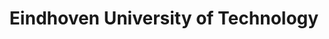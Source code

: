 ---
layout: home
title: "Eindhoven University of Technology"
logo: 'https://storage-prtl-co.imgix.net/endor/organisations/1/logos/1539847178_TUe-logo-descriptor-line-scarlet-L.png'

---
